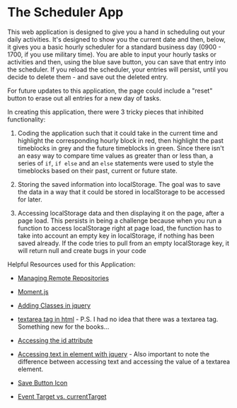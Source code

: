 # The Scheduler App

This web application is designed to give you a hand in scheduling out your daily activities. It's designed to show you the current date and then, below, it gives you a basic  hourly scheduler for a standard business day (0900 - 1700, if you use military time). You are able to input your hourly tasks or activities and then, using the blue save button, you can save that entry into the scheduler. If you reload the scheduler, your entries will persist, until you decide to delete them - and save out the deleted entry.

For future updates to this application, the page could include a "reset" button to erase out all entries for a new day of tasks.

In creating this application, there were 3 tricky pieces that inhibited functionality:

1. Coding the application such that it could take in the current time and highlight the corresponding hourly block in red, then highlight the past timeblocks in grey and the future timeblocks in green. Since there isn't an easy way to compare time values as greater than or less than, a series of `if`, `if else` and an `else` statements were used to style the timeblocks based on their past, current or future state.

2. Storing the saved information into localStorage. The goal was to save the data in a way that it could be stored in localStorage to be accessed for later. 

3. Accessing localStorage data and then displaying it on the page, after a page load. This persists in being a challenge because when you run a function to access localStorage right at page load, the function has to take into account an empty key in localStorage, if nothing has been saved already. If the code tries to pull from an empty localStorage key, it will return null and create bugs in your code

Helpful Resources used for this Application:

- [Managing Remote Repositories](https://docs.github.com/en/get-started/getting-started-with-git/managing-remote-repositories)

- [Moment.js](https://momentjs.com/)

- [Adding Classes in jquery](https://api.jquery.com/addclass/)

- [textarea tag in html](https://www.w3schools.com/tags/tag_textarea.asp)
        - P.S. I had no idea that there was a textarea tag. Something new for the books...

- [Accessing the id attribute](https://stackoverflow.com/questions/3239598/how-can-i-get-the-id-of-an-element-using-jquery)

- [Accessing text in element with jquery](https://api.jquery.com/text/)
        - Also important to note the difference between accessing text and accessing the value of a textarea element.

- [Save Button Icon](https://fontawesome.com/v5/icons/save?s=solid)

- [Event Target vs. currentTarget](https://www.carlrippon.com/event-target-v-current-target/#:~:text=target%20is%20the%20root%20element,the%20element%20handling%20the%20event.)
